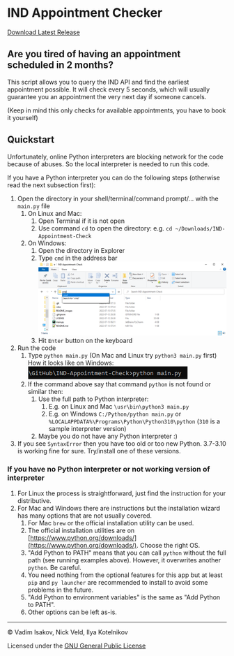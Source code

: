 # IND Appointment Checker
[Download Latest Release](https://github.com/Iaotle/IND-Appointment-Checker/releases/latest)

## Are you tired of having an appointment scheduled in 2 months?

This script allows you to query the IND API and find the earliest appointment possible.
It will check every 5 seconds, which will usually guarantee you an appointment the very next day if someone cancels.

(Keep in mind this only checks for available appointments, you have to book it yourself)

## Quickstart

Unfortunately, online Python interpreters are blocking network for the code because of abuses.
So the local interpreter is needed to run this code.

If you have a Python interpreter you can do the following steps (otherwise read the next subsection first):

1. Open the directory in your shell/terminal/command prompt/... with the `main.py` file
   1. On Linux and Mac:
      1. Open Terminal if it is not open
      2. Use command `cd` to open the directory: e.g. `cd ~/Downloads/IND-Appointment-Check`
   2. On Windows:
      1. Open the directory in Explorer
      2. Type `cmd` in the address bar ![An Explorer window with `cmd` in the address bar](README_images/windows_explorer_cmd.PNG)
      3. Hit `Enter` button on the keyboard
2. Run the code
   1. Type `python main.py` (On Mac and Linux try `python3 main.py` first) How it looks like on Windows: ![Windows command example](README_images/windows_cmd_python.PNG)
   2. If the command above say that command `python` is not found or similar then:
      1. Use the full path to Python interpreter:
         1. E.g. on Linux and Mac `\usr\bin\python3 main.py`
         2. E.g. on Windows `C:/Python/python main.py` or `%LOCALAPPDATA%\Programs\Python\Python310\python` (`310` is a sample interpreter version)
      2. Maybe you do not have any Python interpreter :)
3. If you see `SyntaxError`  then you have too old or too new Python. 3.7-3.10 is working fine for sure. Try/install one of these versions.

### If you have no Python interpreter or not working version of interpreter

1. For Linux the process is straightforward, just find the instruction for your distributive.
2. For Mac and Windows there are instructions but the installation wizard has many options that are not usually covered.
   1. For Mac `brew` or the official installation utility can be used.
   2. The official installation utilities are on [https://www.python.org/downloads/](https://www.python.org/downloads/). Choose the right OS.
   3. "Add Python to PATH" means that you can call `python` without the full path (see running examples above). However, it overwrites another `python`. Be careful.
   4. You need nothing from the optional features for this app but at least `pip` and `py launcher` are recommended to install to avoid some problems in the future.
   5. "Add Python to environment variables" is the same as "Add Python to PATH".
   6. Other options can be left as-is.

---
© Vadim Isakov, Nick Veld, Ilya Kotelnikov

Licensed under the [GNU General Public License](LICENSE)
